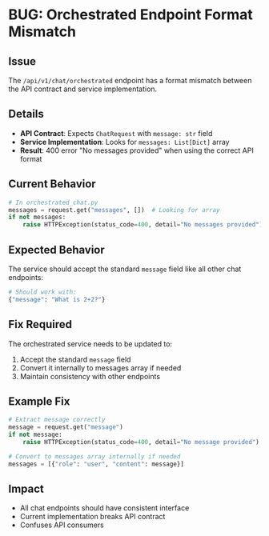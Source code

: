 # BUG: Orchestrated Endpoint Format Mismatch

## Issue
The `/api/v1/chat/orchestrated` endpoint has a format mismatch between the API contract and service implementation.

## Details
- **API Contract**: Expects `ChatRequest` with `message: str` field
- **Service Implementation**: Looks for `messages: List[Dict]` array
- **Result**: 400 error "No messages provided" when using the correct API format

## Current Behavior
```python
# In orchestrated_chat.py
messages = request.get("messages", [])  # Looking for array
if not messages:
    raise HTTPException(status_code=400, detail="No messages provided")
```

## Expected Behavior
The service should accept the standard `message` field like all other chat endpoints:
```python
# Should work with:
{"message": "What is 2+2?"}
```

## Fix Required
The orchestrated service needs to be updated to:
1. Accept the standard `message` field
2. Convert it internally to messages array if needed
3. Maintain consistency with other endpoints

## Example Fix
```python
# Extract message correctly
message = request.get("message")
if not message:
    raise HTTPException(status_code=400, detail="No message provided")

# Convert to messages array internally if needed
messages = [{"role": "user", "content": message}]
```

## Impact
- All chat endpoints should have consistent interface
- Current implementation breaks API contract
- Confuses API consumers